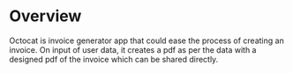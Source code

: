 # Overview
Octocat is invoice generator app that could ease the process of creating an invoice. 
On input of user data, it creates a pdf as per the data with a designed pdf of the invoice which can be shared directly.
